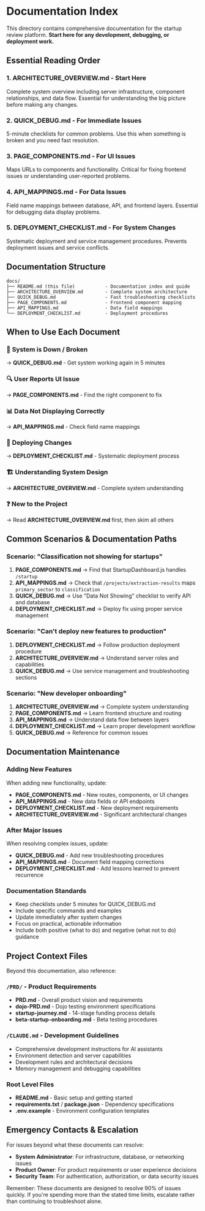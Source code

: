 # Documentation Index

This directory contains comprehensive documentation for the startup review platform. **Start here for any development, debugging, or deployment work.**

## Essential Reading Order

### 1. **ARCHITECTURE_OVERVIEW.md** - Start Here
Complete system overview including server infrastructure, component relationships, and data flow. Essential for understanding the big picture before making any changes.

### 2. **QUICK_DEBUG.md** - For Immediate Issues  
5-minute checklists for common problems. Use this when something is broken and you need fast resolution.

### 3. **PAGE_COMPONENTS.md** - For UI Issues
Maps URLs to components and functionality. Critical for fixing frontend issues or understanding user-reported problems.

### 4. **API_MAPPINGS.md** - For Data Issues
Field name mappings between database, API, and frontend layers. Essential for debugging data display problems.

### 5. **DEPLOYMENT_CHECKLIST.md** - For System Changes
Systematic deployment and service management procedures. Prevents deployment issues and service conflicts.

## Documentation Structure

```
docs/
├── README.md (this file)           - Documentation index and guide
├── ARCHITECTURE_OVERVIEW.md        - Complete system architecture
├── QUICK_DEBUG.md                  - Fast troubleshooting checklists  
├── PAGE_COMPONENTS.md              - Frontend component mapping
├── API_MAPPINGS.md                 - Data field mappings
└── DEPLOYMENT_CHECKLIST.md         - Deployment procedures
```

## When to Use Each Document

### 🚨 **System is Down / Broken**
→ **QUICK_DEBUG.md** - Get system working again in 5 minutes

### 🔍 **User Reports UI Issue** 
→ **PAGE_COMPONENTS.md** - Find the right component to fix

### 📊 **Data Not Displaying Correctly**
→ **API_MAPPINGS.md** - Check field name mappings

### 🚀 **Deploying Changes**
→ **DEPLOYMENT_CHECKLIST.md** - Systematic deployment process

### 🏗️ **Understanding System Design**
→ **ARCHITECTURE_OVERVIEW.md** - Complete system understanding

### ❓ **New to the Project**  
→ Read **ARCHITECTURE_OVERVIEW.md** first, then skim all others

## Common Scenarios & Documentation Paths

### Scenario: "Classification not showing for startups"
1. **PAGE_COMPONENTS.md** → Find that StartupDashboard.js handles `/startup` 
2. **API_MAPPINGS.md** → Check that `/projects/extraction-results` maps `primary_sector` to `classification`
3. **QUICK_DEBUG.md** → Use "Data Not Showing" checklist to verify API and database
4. **DEPLOYMENT_CHECKLIST.md** → Deploy fix using proper service management

### Scenario: "Can't deploy new features to production"  
1. **DEPLOYMENT_CHECKLIST.md** → Follow production deployment procedure
2. **ARCHITECTURE_OVERVIEW.md** → Understand server roles and capabilities
3. **QUICK_DEBUG.md** → Use service management and troubleshooting sections

### Scenario: "New developer onboarding"
1. **ARCHITECTURE_OVERVIEW.md** → Complete system understanding
2. **PAGE_COMPONENTS.md** → Learn frontend structure and routing
3. **API_MAPPINGS.md** → Understand data flow between layers
4. **DEPLOYMENT_CHECKLIST.md** → Learn proper development workflow
5. **QUICK_DEBUG.md** → Reference for common issues

## Documentation Maintenance

### Adding New Features
When adding new functionality, update:
- **PAGE_COMPONENTS.md** - New routes, components, or UI changes
- **API_MAPPINGS.md** - New data fields or API endpoints  
- **DEPLOYMENT_CHECKLIST.md** - New deployment requirements
- **ARCHITECTURE_OVERVIEW.md** - Significant architectural changes

### After Major Issues
When resolving complex issues, update:
- **QUICK_DEBUG.md** - Add new troubleshooting procedures
- **API_MAPPINGS.md** - Document field mapping corrections
- **DEPLOYMENT_CHECKLIST.md** - Add lessons learned to prevent recurrence

### Documentation Standards
- Keep checklists under 5 minutes for QUICK_DEBUG.md
- Include specific commands and examples
- Update immediately after system changes
- Focus on practical, actionable information
- Include both positive (what to do) and negative (what not to do) guidance

## Project Context Files

Beyond this documentation, also reference:

### `/PRD/` - Product Requirements
- **PRD.md** - Overall product vision and requirements
- **dojo-PRD.md** - Dojo testing environment specifications
- **startup-journey.md** - 14-stage funding process details
- **beta-startup-onboarding.md** - Beta testing procedures

### `/CLAUDE.md` - Development Guidelines
- Comprehensive development instructions for AI assistants
- Environment detection and server capabilities
- Development rules and architectural decisions
- Memory management and debugging capabilities

### Root Level Files
- **README.md** - Basic setup and getting started
- **requirements.txt** / **package.json** - Dependency specifications
- **.env.example** - Environment configuration templates

## Emergency Contacts & Escalation

For issues beyond what these documents can resolve:
- **System Administrator**: For infrastructure, database, or networking issues
- **Product Owner**: For product requirements or user experience decisions  
- **Security Team**: For authentication, authorization, or data security issues

Remember: These documents are designed to resolve 90% of issues quickly. If you're spending more than the stated time limits, escalate rather than continuing to troubleshoot alone.